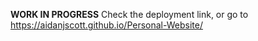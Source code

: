 **WORK IN PROGRESS**
Check the deployment link, or go to https://aidanjscott.github.io/Personal-Website/
